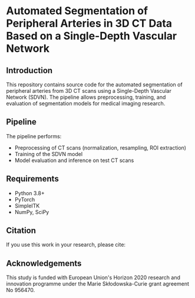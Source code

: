 # Automated Segmentation of Peripheral Arteries in 3D CT Data Based on a Single-Depth Vascular Network

## Introduction
This repository contains source code for the automated segmentation of peripheral arteries from 3D CT scans using a Single-Depth Vascular Network (SDVN). The pipeline allows preprocessing, training, and evaluation of segmentation models for medical imaging research.

## Pipeline
The pipeline performs:
- Preprocessing of CT scans (normalization, resampling, ROI extraction)
- Training of the SDVN model
- Model evaluation and inference on test CT scans

## Requirements
- Python 3.8+
- PyTorch
- SimpleITK
- NumPy, SciPy


## Citation
If you use this work in your research, please cite:


## Acknowledgements
This study is funded with European Union's Horizon 2020 research and innovation programme under the Marie Skłodowska-Curie grant agreement No 956470.
